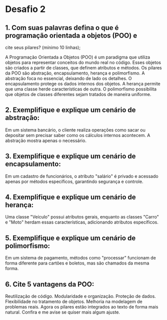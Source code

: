# Desafio 2
## 1. Com suas palavras defina o que é programação orientada a objetos (POO) e
cite seus pilares? (mínimo 10 linhas);

A Programação Orientada a Objetos (POO) é um paradigma que utiliza objetos
para representar conceitos do mundo real no código. Esses objetos são criados
a partir de classes, que definem atributos e métodos. Os pilares da POO são
abstração, encapsulamento, herança e polimorfismo. A abstração foca no
essencial, deixando de lado os detalhes. O encapsulamento protege os dados
internos dos objetos. A herança permite que uma classe herde características
de outra. O polimorfismo possibilita que objetos de classes diferentes sejam
tratados de maneira uniforme.

## 2. Exemplifique e explique um cenário de abstração:

Em um sistema bancário, o cliente realiza operações como sacar ou depositar
sem precisar saber como os cálculos internos acontecem. A abstração mostra
apenas o necessário.
## 3. Exemplifique e explique um cenário de encapsulamento:
Em um cadastro de funcionários, o atributo &quot;salário&quot; é privado e acessado
apenas por métodos específicos, garantindo segurança e controle.
## 4. Exemplifique e explique um cenário de herança:
Uma classe &quot;Veículo&quot; possui atributos gerais, enquanto as classes &quot;Carro&quot; e
&quot;Moto&quot; herdam essas características, adicionando atributos específicos.
## 5. Exemplifique e explique um cenário de polimorfismo:
Em um sistema de pagamento, métodos como &quot;processar&quot; funcionam de forma
diferente para cartões e boletos, mas são chamados da mesma forma.
## 6. Cite 5 vantagens da POO:
Reutilização de código.
Modularidade e organização.
Proteção de dados.
Flexibilidade no tratamento de objetos.
Melhoria na modelagem de problemas reais.
Agora os pilares estão integrados ao texto de forma mais natural. Confira e me
avise se quiser mais algum ajuste.